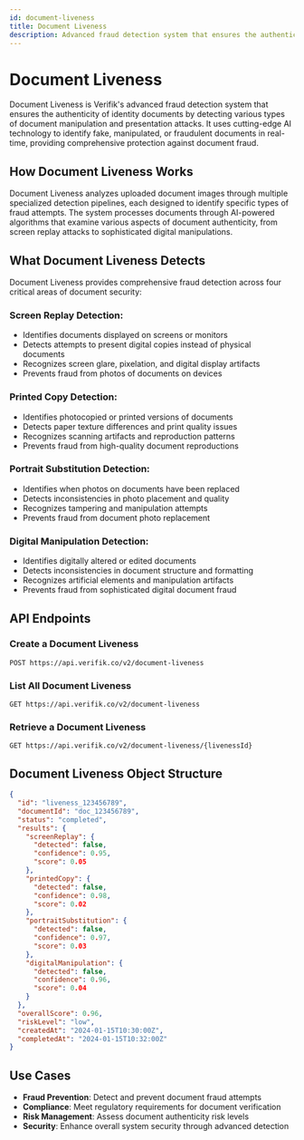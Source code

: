 ```yaml
---
id: document-liveness
title: Document Liveness
description: Advanced fraud detection system that ensures the authenticity of identity documents
---
```


# Document Liveness

Document Liveness is Verifik's advanced fraud detection system that ensures the authenticity of identity documents by detecting various types of document manipulation and presentation attacks. It uses cutting-edge AI technology to identify fake, manipulated, or fraudulent documents in real-time, providing comprehensive protection against document fraud.

## How Document Liveness Works

Document Liveness analyzes uploaded document images through multiple specialized detection pipelines, each designed to identify specific types of fraud attempts. The system processes documents through AI-powered algorithms that examine various aspects of document authenticity, from screen replay attacks to sophisticated digital manipulations.

## What Document Liveness Detects

Document Liveness provides comprehensive fraud detection across four critical areas of document security:

### Screen Replay Detection:
* Identifies documents displayed on screens or monitors
* Detects attempts to present digital copies instead of physical documents
* Recognizes screen glare, pixelation, and digital display artifacts
* Prevents fraud from photos of documents on devices

### Printed Copy Detection:
* Identifies photocopied or printed versions of documents
* Detects paper texture differences and print quality issues
* Recognizes scanning artifacts and reproduction patterns
* Prevents fraud from high-quality document reproductions

### Portrait Substitution Detection:
* Identifies when photos on documents have been replaced
* Detects inconsistencies in photo placement and quality
* Recognizes tampering and manipulation attempts
* Prevents fraud from document photo replacement

### Digital Manipulation Detection:
* Identifies digitally altered or edited documents
* Detects inconsistencies in document structure and formatting
* Recognizes artificial elements and manipulation artifacts
* Prevents fraud from sophisticated digital document fraud

## API Endpoints

### Create a Document Liveness
```http
POST https://api.verifik.co/v2/document-liveness
```

### List All Document Liveness
```http
GET https://api.verifik.co/v2/document-liveness
```

### Retrieve a Document Liveness
```http
GET https://api.verifik.co/v2/document-liveness/{livenessId}
```

## Document Liveness Object Structure

```json
{
  "id": "liveness_123456789",
  "documentId": "doc_123456789",
  "status": "completed",
  "results": {
    "screenReplay": {
      "detected": false,
      "confidence": 0.95,
      "score": 0.05
    },
    "printedCopy": {
      "detected": false,
      "confidence": 0.98,
      "score": 0.02
    },
    "portraitSubstitution": {
      "detected": false,
      "confidence": 0.97,
      "score": 0.03
    },
    "digitalManipulation": {
      "detected": false,
      "confidence": 0.96,
      "score": 0.04
    }
  },
  "overallScore": 0.96,
  "riskLevel": "low",
  "createdAt": "2024-01-15T10:30:00Z",
  "completedAt": "2024-01-15T10:32:00Z"
}
```

## Use Cases

- **Fraud Prevention**: Detect and prevent document fraud attempts
- **Compliance**: Meet regulatory requirements for document verification
- **Risk Management**: Assess document authenticity risk levels
- **Security**: Enhance overall system security through advanced detection
